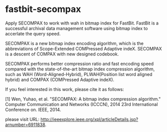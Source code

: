 fastbit-secompax
================

Apply SECOMPAX to work with wah in bitmap index for FastBit. FastBit is a successful archival data management software using bitmap index to accerlate the query speed. 

SECOMPAX is a new bitmap index encoding algorithm, which is the abbreviations of Scope-Extended COMPressed Adaptive indeX. SECOMPAX is a descent of COMPAX with new designed codebook.

SECOMPAX performs better compression ratio and fast encoding speed compared with the state-of-the-art bitmap index compression  algorithm, such as WAH (Word-Aligned-Hybrid), PLWAH(Position list word aligned hybrid) and COMPAX (COMPressed Adaptive indeX).

If you feel interested in this work, please cite it as follows:

[1] Wen, Yuhao, et al. "SECOMPAX: A bitmap index compression algorithm." Computer Communication and Networks (ICCCN), 2014 23rd International Conference on. IEEE, 2014.

please visit URL: http://ieeexplore.ieee.org/xpl/articleDetails.jsp?arnumber=6911838.
